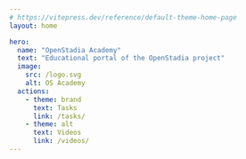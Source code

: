 ```yaml
---
# https://vitepress.dev/reference/default-theme-home-page
layout: home

hero:
  name: "OpenStadia Academy"
  text: "Educational portal of the OpenStadia project"
  image:
    src: /logo.svg
    alt: OS Academy
  actions:
    - theme: brand
      text: Tasks
      link: /tasks/
    - theme: alt
      text: Videos
      link: /videos/
---
```


